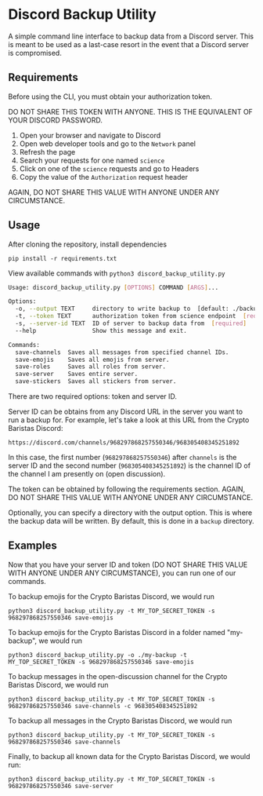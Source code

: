 # Discord Backup Utility

A simple command line interface to backup data from a Discord server. This is meant to be used as a last-case resort in the event that a Discord server is compromised.

## Requirements
Before using the CLI, you must obtain your authorization token.

DO NOT SHARE THIS TOKEN WITH ANYONE. THIS IS THE EQUIVALENT OF YOUR DISCORD PASSWORD.

1. Open your browser and navigate to Discord
2. Open web developer tools and go to the `Network` panel
3. Refresh the page
4. Search your requests for one named `science`
5. Click on one of the `science` requests and go to Headers
6. Copy the value of the `Authorization` request header

AGAIN, DO NOT SHARE THIS VALUE WITH ANYONE UNDER ANY CIRCUMSTANCE.

## Usage

After cloning the repository, install dependencies

`pip install -r requirements.txt`

View available commands with `python3 discord_backup_utility.py`

```bash
Usage: discord_backup_utility.py [OPTIONS] COMMAND [ARGS]...

Options:
  -o, --output TEXT     directory to write backup to  [default: ./backup]
  -t, --token TEXT      authorization token from science endpoint  [required]
  -s, --server-id TEXT  ID of server to backup data from  [required]
  --help                Show this message and exit.

Commands:
  save-channels  Saves all messages from specified channel IDs.
  save-emojis    Saves all emojis from server.
  save-roles     Saves all roles from server.
  save-server    Saves entire server.
  save-stickers  Saves all stickers from server.
```

There are two required options: token and server ID.

Server ID can be obtains from any Discord URL in the server you want to run a backup for. For example, let's take a look at this URL from the Crypto Baristas Discord:

`https://discord.com/channels/968297868257550346/968305408345251892`

In this case, the first number (`968297868257550346`) after `channels` is the server ID and the second number (`968305408345251892`) is the channel ID of the channel I am presently on (open discussion).

The token can be obtained by following the requirements section. AGAIN, DO NOT SHARE THIS VALUE WITH ANYONE UNDER ANY CIRCUMSTANCE.

Optionally, you can specify a directory with the output option. This is where the backup data will be written. By default, this is done in a `backup` directory.

## Examples

Now that you have your server ID and token (DO NOT SHARE THIS VALUE WITH ANYONE UNDER ANY CIRCUMSTANCE), you can run one of our commands.

To backup emojis for the Crypto Baristas Discord, we would run

```
python3 discord_backup_utility.py -t MY_TOP_SECRET_TOKEN -s 968297868257550346 save-emojis
```

To backup emojis for the Crypto Baristas Discord in a folder named "my-backup", we would run

```
python3 discord_backup_utility.py -o ./my-backup -t MY_TOP_SECRET_TOKEN -s 968297868257550346 save-emojis
```

To backup messages in the open-discussion channel for the Crypto Baristas Discord, we would run

```
python3 discord_backup_utility.py -t MY_TOP_SECRET_TOKEN -s 968297868257550346 save-channels -c 968305408345251892
```

To backup all messages in the Crypto Baristas Discord, we would run

```
python3 discord_backup_utility.py -t MY_TOP_SECRET_TOKEN -s 968297868257550346 save-channels
```

Finally, to backup all known data for the Crypto Baristas Discord, we would run:

```
python3 discord_backup_utility.py -t MY_TOP_SECRET_TOKEN -s 968297868257550346 save-server
```

